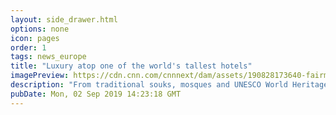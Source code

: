 ```yaml
---
layout: side_drawer.html
options: none
icon: pages
order: 1
tags: news_europe
title: "Luxury atop one of the world's tallest hotels"
imagePreview: https://cdn.cnn.com/cnnnext/dam/assets/190828173640-fairmont-flame-towers-pool-video-synd-2.jpg
description: "From traditional souks, mosques and UNESCO World Heritage sites, to futuristic skyscrapers, Baku, capital of Azerbaijan, offers an eclectic mix of old and new. "
pubDate: Mon, 02 Sep 2019 14:23:18 GMT
---
```

